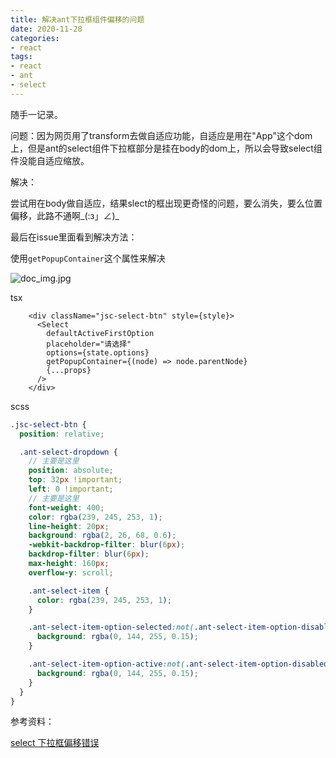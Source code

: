 ```yaml
---
title: 解决ant下拉框组件偏移的问题
date: 2020-11-28
categories:
- react
tags:
- react
- ant
- select
---
```


随手一记录。

问题：因为网页用了transform去做自适应功能，自适应是用在"App"这个dom上，但是ant的select组件下拉框部分是挂在body的dom上，所以会导致select组件没能自适应缩放。

解决：

尝试用在body做自适应，结果slect的框出现更奇怪的问题，要么消失，要么位置偏移，此路不通啊_(:з」∠)_

最后在issue里面看到解决方法：

使用`getPopupContainer`这个属性来解决

![doc_img.jpg](/assets/images/2020-05-29/2020-11-28-01.png)

tsx

```tsx
    <div className="jsc-select-btn" style={style}>
      <Select
        defaultActiveFirstOption
        placeholder="请选择"
        options={state.options}
        getPopupContainer={(node) => node.parentNode}
        {...props}
      />
    </div>
```



scss

```scss
.jsc-select-btn {
  position: relative;

  .ant-select-dropdown {
    // 主要是这里
    position: absolute;
    top: 32px !important;
    left: 0 !important;
    // 主要是这里
    font-weight: 400;
    color: rgba(239, 245, 253, 1);
    line-height: 20px;
    background: rgba(2, 26, 68, 0.6);
    -webkit-backdrop-filter: blur(6px);
    backdrop-filter: blur(6px);
    max-height: 160px;
    overflow-y: scroll;

    .ant-select-item {
      color: rgba(239, 245, 253, 1);
    }

    .ant-select-item-option-selected:not(.ant-select-item-option-disabled) {
      background: rgba(0, 144, 255, 0.15);
    }

    .ant-select-item-option-active:not(.ant-select-item-option-disabled) {
      background: rgba(0, 144, 255, 0.15);
    }
  }
}
```



参考资料：

[select 下拉框偏移错误](https://github.com/ant-design/ant-design/issues/20367)